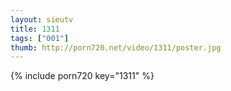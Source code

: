 ```yaml
--- 
layout: sieutv
title: 1311
tags: ["001"]
thumb: http://porn720.net/video/1311/poster.jpg
---
```

{% include porn720 key="1311" %} 
